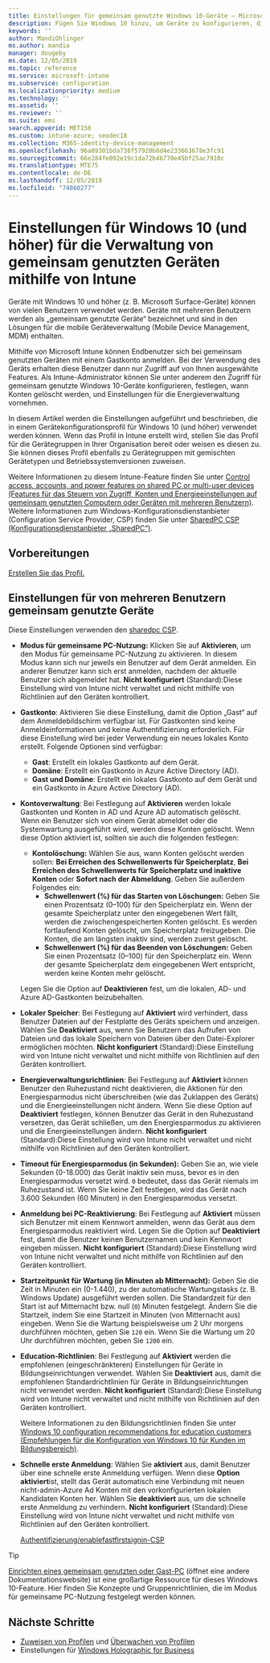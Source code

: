 ```yaml
---
title: Einstellungen für gemeinsam genutzte Windows 10-Geräte – Microsoft Intune (Azure) | Microsoft-Dokumentation
description: Fügen Sie Windows 10 hinzu, um Geräte zu konfigurieren, die gemeinsam genutzt oder von mehreren Benutzern in Microsoft Intune verwendet werden. Hier finden Sie eine Liste mit allen Einstellungen und ihren Auswirkungen auf die Geräte (einschließlich Microsoft Surface). Verwalten Sie Gastkonten und sonstige Konten, löschen Sie inaktive Konten, aktivieren oder deaktivieren Sie das Speichern auf lokalen Speichermedien, legen Sie Energieoptionen und den Zeitpunkt für die Installation fest und verwenden Sie Geräte, die im Bildungsbereich eingesetzt werden, in einem Gerätekonfigurationsprofil.
keywords: ''
author: MandiOhlinger
ms.author: mandia
manager: dougeby
ms.date: 12/05/2019
ms.topic: reference
ms.service: microsoft-intune
ms.subservice: configuration
ms.localizationpriority: medium
ms.technology: ''
ms.assetid: ''
ms.reviewer: ''
ms.suite: ems
search.appverid: MET150
ms.custom: intune-azure; seodec18
ms.collection: M365-identity-device-management
ms.openlocfilehash: 96a89301bda738f57920b8d4e233663678e3fc91
ms.sourcegitcommit: 66e284fe092e19c1da72b4b770e45bf25ac7910c
ms.translationtype: MTE75
ms.contentlocale: de-DE
ms.lasthandoff: 12/05/2019
ms.locfileid: "74860277"
---
```

# <a name="windows-10-and-later-settings-to-manage-shared-devices-using-intune"></a>Einstellungen für Windows 10 (und höher) für die Verwaltung von gemeinsam genutzten Geräten mithilfe von Intune

Geräte mit Windows 10 und höher (z. B. Microsoft Surface-Geräte) können von vielen Benutzern verwendet werden. Geräte mit mehreren Benutzern werden als „gemeinsam genutzte Geräte“ bezeichnet und sind in den Lösungen für die mobile Geräteverwaltung (Mobile Device Management, MDM) enthalten.

Mithilfe von Microsoft Intune können Endbenutzer sich bei gemeinsam genutzten Geräten mit einem Gastkonto anmelden. Bei der Verwendung des Geräts erhalten diese Benutzer dann nur Zugriff auf von Ihnen ausgewählte Features. Als Intune-Administrator können Sie unter anderem den Zugriff für gemeinsam genutzte Windows 10-Geräte konfigurieren, festlegen, wann Konten gelöscht werden, und Einstellungen für die Energieverwaltung vornehmen.

In diesem Artikel werden die Einstellungen aufgeführt und beschrieben, die in einem Gerätekonfigurationsprofil für Windows 10 (und höher) verwendet werden können. Wenn das Profil in Intune erstellt wird, stellen Sie das Profil für die Gerätegruppen in Ihrer Organisation bereit oder weisen es diesen zu. Sie können dieses Profil ebenfalls zu Gerätegruppen mit gemischten Gerätetypen und Betriebssystemversionen zuweisen.

Weitere Informationen zu diesem Intune-Feature finden Sie unter [Control access, accounts, and power features on shared PC or multi-user devices (Features für das Steuern von Zugriff, Konten und Energieeinstellungen auf gemeinsam genutzten Computern oder Geräten mit mehreren Benutzern)](shared-user-device-settings.md). Weitere Informationen zum Windows-Konfigurationsdienstanbieter (Configuration Service Provider, CSP) finden Sie unter [SharedPC CSP (Konfigurationsdienstanbieter „SharedPC“)](https://docs.microsoft.com/windows/client-management/mdm/sharedpc-csp).

## <a name="before-your-begin"></a>Vorbereitungen

[Erstellen Sie das Profil.](shared-user-device-settings.md)

## <a name="shared-multi-user-device-settings"></a>Einstellungen für von mehreren Benutzern gemeinsam genutzte Geräte

Diese Einstellungen verwenden den [sharedpc CSP](https://docs.microsoft.com/windows/client-management/mdm/sharedpc-csp).

- **Modus für gemeinsame PC-Nutzung:** Klicken Sie auf **Aktivieren**, um den Modus für gemeinsame PC-Nutzung zu aktivieren. In diesem Modus kann sich nur jeweils ein Benutzer auf dem Gerät anmelden. Ein anderer Benutzer kann sich erst anmelden, nachdem der aktuelle Benutzer sich abgemeldet hat. **Nicht konfiguriert** (Standard):Diese Einstellung wird von Intune nicht verwaltet und nicht mithilfe von Richtlinien auf den Geräten kontrolliert.
- **Gastkonto**: Aktivieren Sie diese Einstellung, damit die Option „Gast“ auf dem Anmeldebildschirm verfügbar ist. Für Gastkonten sind keine Anmeldeinformationen und keine Authentifizierung erforderlich. Für diese Einstellung wird bei jeder Verwendung ein neues lokales Konto erstellt. Folgende Optionen sind verfügbar:
  - **Gast**: Erstellt ein lokales Gastkonto auf dem Gerät.
  - **Domäne**: Erstellt ein Gastkonto in Azure Active Directory (AD).
  - **Gast und Domäne**: Erstellt ein lokales Gastkonto auf dem Gerät und ein Gastkonto in Azure Active Directory (AD).
- **Kontoverwaltung**: Bei Festlegung auf **Aktivieren** werden lokale Gastkonten und Konten in AD und Azure AD automatisch gelöscht. Wenn ein Benutzer sich von einem Gerät abmeldet oder die Systemwartung ausgeführt wird, werden diese Konten gelöscht. Wenn diese Option aktiviert ist, sollten sie auch die folgenden festlegen:
  - **Kontolöschung:** Wählen Sie aus, wann Konten gelöscht werden sollen: **Bei Erreichen des Schwellenwerts für Speicherplatz**, **Bei Erreichen des Schwellenwerts für Speicherplatz und inaktive Konten** oder **Sofort nach der Abmeldung**. Geben Sie außerdem Folgendes ein:
    - **Schwellenwert (%) für das Starten von Löschungen:** Geben Sie einen Prozentsatz (0–100) für den Speicherplatz ein. Wenn der gesamte Speicherplatz unter den eingegebenen Wert fällt, werden die zwischengespeicherten Konten gelöscht. Es werden fortlaufend Konten gelöscht, um Speicherplatz freizugeben. Die Konten, die am längsten inaktiv sind, werden zuerst gelöscht.
    - **Schwellenwert (%) für das Beenden von Löschungen:** Geben Sie einen Prozentsatz (0–100) für den Speicherplatz ein. Wenn der gesamte Speicherplatz dem eingegebenen Wert entspricht, werden keine Konten mehr gelöscht.

  Legen Sie die Option auf **Deaktivieren** fest, um die lokalen, AD- und Azure AD-Gastkonten beizubehalten.

- **Lokaler Speicher**: Bei Festlegung auf **Aktiviert** wird verhindert, dass Benutzer Dateien auf der Festplatte des Geräts speichern und anzeigen. Wählen Sie **Deaktiviert** aus, wenn Sie Benutzern das Aufrufen von Dateien und das lokale Speichern von Dateien über den Datei-Explorer ermöglichen möchten. **Nicht konfiguriert** (Standard):Diese Einstellung wird von Intune nicht verwaltet und nicht mithilfe von Richtlinien auf den Geräten kontrolliert.
- **Energieverwaltungsrichtlinien**: Bei Festlegung auf **Aktiviert** können Benutzer den Ruhezustand nicht deaktivieren, die Aktionen für den Energiesparmodus nicht überschreiben (wie das Zuklappen des Geräts) und die Energieeinstellungen nicht ändern. Wenn Sie diese Option auf **Deaktiviert** festlegen, können Benutzer das Gerät in den Ruhezustand versetzen, das Gerät schließen, um den Energiesparmodus zu aktivieren und die Energieeinstellungen ändern. **Nicht konfiguriert** (Standard):Diese Einstellung wird von Intune nicht verwaltet und nicht mithilfe von Richtlinien auf den Geräten kontrolliert.
- **Timeout für Energiesparmodus (in Sekunden):** Geben Sie an, wie viele Sekunden (0-18.000) das Gerät inaktiv sein muss, bevor es in den Energiesparmodus versetzt wird. `0` bedeutet, dass das Gerät niemals im Ruhezustand ist. Wenn Sie keine Zeit festlegen, wird das Gerät nach 3.600 Sekunden (60 Minuten) in den Energiesparmodus versetzt.
- **Anmeldung bei PC-Reaktivierung**: Bei Festlegung auf **Aktiviert** müssen sich Benutzer mit einem Kennwort anmelden, wenn das Gerät aus dem Energiesparmodus reaktiviert wird. Legen Sie die Option auf **Deaktiviert** fest, damit die Benutzer keinen Benutzernamen und kein Kennwort eingeben müssen. **Nicht konfiguriert** (Standard):Diese Einstellung wird von Intune nicht verwaltet und nicht mithilfe von Richtlinien auf den Geräten kontrolliert.
- **Startzeitpunkt für Wartung (in Minuten ab Mitternacht):** Geben Sie die Zeit in Minuten ein (0-1.440), zu der automatische Wartungstasks (z. B. Windows Update) ausgeführt werden sollen. Die Standardzeit für den Start ist auf Mitternacht bzw. null (`0`) Minuten festgelegt. Ändern Sie die Startzeit, indem Sie eine Startzeit in Minuten (von Mitternacht aus) eingeben. Wenn Sie die Wartung beispielsweise um 2 Uhr morgens durchführen möchten, geben Sie `120` ein. Wenn Sie die Wartung um 20 Uhr durchführen möchten, geben Sie `1200` ein.
- **Education-Richtlinien**: Bei Festlegung auf **Aktiviert** werden die empfohlenen (eingeschränkteren) Einstellungen für Geräte in Bildungseinrichtungen verwendet. Wählen Sie **Deaktiviert** aus, damit die empfohlenen Standardrichtlinien für Geräte in Bildungseinrichtungen nicht verwendet werden. **Nicht konfiguriert** (Standard):Diese Einstellung wird von Intune nicht verwaltet und nicht mithilfe von Richtlinien auf den Geräten kontrolliert.

  Weitere Informationen zu den Bildungsrichtlinien finden Sie unter [Windows 10 configuration recommendations for education customers (Empfehlungen für die Konfiguration von Windows 10 für Kunden im Bildungsbereich)](https://docs.microsoft.com/education/windows/configure-windows-for-education).

- **Schnelle erste Anmeldung**: Wählen Sie **aktiviert** aus, damit Benutzer über eine schnelle erste Anmeldung verfügen. Wenn diese **Option aktiviert**ist, stellt das Gerät automatisch eine Verbindung mit neuen nicht-admin-Azure Ad Konten mit den vorkonfigurierten lokalen Kandidaten Konten her. Wählen Sie **deaktiviert** aus, um die schnelle erste Anmeldung zu verhindern. **Nicht konfiguriert** (Standard):Diese Einstellung wird von Intune nicht verwaltet und nicht mithilfe von Richtlinien auf den Geräten kontrolliert.

  [Authentifizierung/enablefastfirstsignin-CSP](https://docs.microsoft.com/windows/client-management/mdm/policy-csp-authentication#authentication-enablefastfirstsignin)

> [!TIP]
> [Einrichten eines gemeinsam genutzten oder Gast-PC](https://docs.microsoft.com/windows/configuration/set-up-shared-or-guest-pc) (öffnet eine andere Dokumentationswebsite) ist eine großartige Ressource für dieses Windows 10-Feature. Hier finden Sie Konzepte und Gruppenrichtlinien, die im Modus für gemeinsame PC-Nutzung festgelegt werden können.

## <a name="next-steps"></a>Nächste Schritte

- [Zuweisen von Profilen](device-profile-assign.md) und [Überwachen von Profilen](device-profile-monitor.md)
- Einstellungen für [Windows Holographic for Business](shared-user-device-settings-windows-holographic.md)
